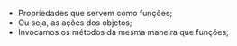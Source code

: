 * Propriedades que servem como funções;
* Ou seja, as ações dos objetos;
* Invocamos os métodos da mesma maneira que funções;


